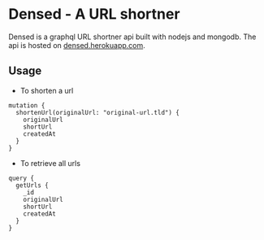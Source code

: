# Densed - A URL shortner

Densed is a graphql URL shortner api built with nodejs and mongodb. The api is hosted on [densed.herokuapp.com](https://densed.herokuapp.com).

## Usage

- To shorten a url

```graph
mutation {
  shortenUrl(originalUrl: "original-url.tld") {
    originalUrl
    shortUrl
    createdAt
  }
}
```

- To retrieve all urls

```graph
query {
  getUrls {
    _id
    originalUrl
    shortUrl
    createdAt
  }
}
```

